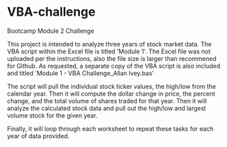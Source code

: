 # VBA-challenge
Bootcamp Module 2 Challenge

This project is intended to analyze three years of stock market data.
The VBA script within the Excel file is titled 'Module 1'. The Excel file was not uploaded per the instructions, also the file size is larger than recommened for Github.
As requested, a separate copy of the VBA script is also included and titled 'Module 1 - VBA Challenge_Allan Ivey.bas'

The script will pull the individual stock ticker values, the high/low from the calendar year. Then it will compute the dollar change in price, the percent change, and the total volume of shares traded for that year. Then it will analyze the calculated stock data and pull out the high/low and largest volume stock for the given year.

Finally, it will loop through each worksheet to repeat these tasks for each year of data provided.

